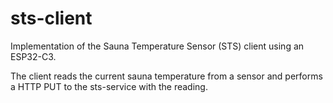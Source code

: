 # sts-client
Implementation of the Sauna Temperature Sensor (STS) client using an ESP32-C3.

The client reads the current sauna temperature from a sensor and performs a HTTP PUT to the sts-service with the reading.
